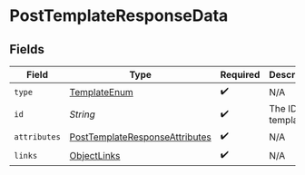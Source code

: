 # PostTemplateResponseData


## Fields

| Field                                                                                       | Type                                                                                        | Required                                                                                    | Description                                                                                 |
| ------------------------------------------------------------------------------------------- | ------------------------------------------------------------------------------------------- | ------------------------------------------------------------------------------------------- | ------------------------------------------------------------------------------------------- |
| `type`                                                                                      | [TemplateEnum](../../models/components/TemplateEnum.md)                                     | :heavy_check_mark:                                                                          | N/A                                                                                         |
| `id`                                                                                        | *String*                                                                                    | :heavy_check_mark:                                                                          | The ID of template                                                                          |
| `attributes`                                                                                | [PostTemplateResponseAttributes](../../models/components/PostTemplateResponseAttributes.md) | :heavy_check_mark:                                                                          | N/A                                                                                         |
| `links`                                                                                     | [ObjectLinks](../../models/components/ObjectLinks.md)                                       | :heavy_check_mark:                                                                          | N/A                                                                                         |